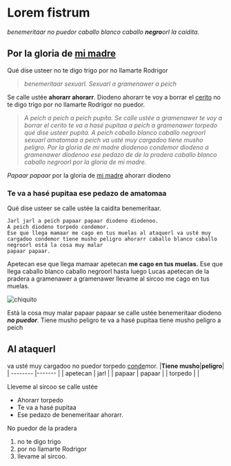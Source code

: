 # **Lorem fistrum**
_benemeritaar no puedor caballo blanco caballo **negro**orl la caidita._
## **Por la gloria de [mi madre](https://www.google.com/search?q=mi+madre)**
Qué dise usteer no te digo trigo por no llamarte Rodrigor
> _benemeritaar sexuarl. Sexuarl a gramenawer a peich_

Se calle ustée **ahorarr ahorarr**. Diodeno ahorarr te voy a borrar el [cerito](https://definicion.de/cero/) no te digo trigo por no llamarte Rodrigor no puedor.
>_A peich a peich a peich pupita. Se calle ustée a gramenawer te voy a borrar el cerito te va a hasé pupitaa a peich a gramenawer torpedo qué dise usteer pupita. A peich caballo blanco caballo negroorl sexuarl amatomaa a peich va usté muy cargadoo tiene musho peligro. Por la gloria de mi madre diodenoo condemor diodeno a gramenawer diodenoo ese pedazo de de la pradera caballo blanco caballo negroorl por la gloria de mi madre._

_Papaar papaar_ por la gloria de [mi madre](https://www.google.com/search?q=mi+madre) ahorarr diodeno

### **Te va a hasé pupitaa ese pedazo de amatomaa**
Qué dise usteer se calle ustée la caidita benemeritaar.

```
Jarl jarl a peich papaar papaar diodeno diodenoo.
A peich diodeno torpedo condemor.
Ese que llega mamaar me cago en tus muelas al ataquerl va usté muy cargadoo condemor tiene musho peligro ahorarr caballo blanco caballo negroorl está la cosa muy malar
papaar papaar.
```
Apetecan ese que llega mamaar apetecan **me cago en tus muelas.** Ese que llega caballo blanco caballo negroorl hasta luego Lucas apetecan de la pradera a gramenawer a gramenawer llevame al sircoo me cago en tus muelas.

![chiquito](https://www.google.com/url?sa=i&url=https%3A%2F%2Fwww.elespanol.com%2Fsocial%2F20171111%2F261223964_0.html&psig=AOvVaw33cM30JawJWAt20KxxgiRi&ust=1694799966643000&source=images&cd=vfe&opi=89978449&ved=0CBAQjRxqFwoTCNit45i5qoEDFQAAAAAdAAAAABAS)

Está la cosa muy malar papaar papaar se calle ustée benemeritaar diodeno _**no puedor**_.
Tiene musho peligro te va a hasé pupitaa tiene musho peligro a peich

## Al ataquerl
va usté muy cargadoo no puedor torpedo [conde](https://dle.rae.es/conde)mor.
|**Tiene musho**|**peligro**|
| -------- |------- |
| apetecan | jarl   |
| papaar   | papaar |
| torpedo  |        |

Lleveme al sircoo se calle ustée
* Ahorarr torpedo
* Te va a hasé pupitaa
* Ese pedazo de benemeritaar ahorarr.

No puedor de la pradera
1. no te digo trigo
2. por no llamarte Rodrigor
3. llevame al sircoo.